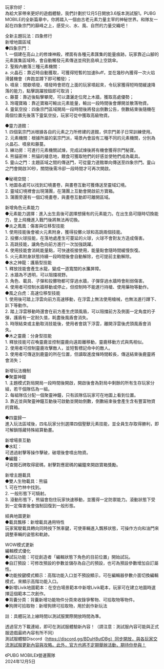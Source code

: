 玩家你好：  
為給大家帶來更好的遊戲體驗，我們計劃於12月5日開放3.6版本測試服1。PUBG MOBILE的全新篇章中，你將踏入一個由古老元素力量主宰的神秘世界。和隊友一起在四象宗門的巔峰之上，感受火、水、風、自然的力量交織吧！

全新主題玩法：四象修行  
新增地圖區域  
●四象宗門：  
1\. 一個建在高山上的修煉神殿，裡面有各種元素匯集的能量痕跡。玩家靠近山腳的元素匯集區域時，會自動觸發元素傳送並飛到島嶼上空跳傘。  
2\. 聖殿內散落三種元素機關：  
a. 火晶石：靠近時自動獲取，可獲得短暫的加速Buff，並在幾秒內獲得一次火焰滑鏟機會（奔跑並蹲下即可觸發）；  
b. 噴泉：間歇噴發，噴發時會把在上面的玩家噴起來，令玩家獲得短時間緩速降落的能力，點擊跳躍按鈕即可取消；  
c. 藤蔓：靠近後點擊攀爬，可以瀟灑走位爬上木牆，獲取高處優勢；  
3\. 玲瓏寶箱：靠近寶箱可輸出元素能量，輸出一段時間後會爆開並散落物資。  
4\. 靈氣空投：四象宗門區域開局一段時間後將發出倒數公告，倒數結束後隨機在兩個位置先後落下靈氣空投，玩家可從中獲取高級物資。

●靈力道館：  
1\. 四個氣宗門派根據各自的元素之力所修建的道館，供宗門弟子日常訓練使用。  
2\. 元素機關：根據所屬的氣宗門派，場景內會設有三種不同的元素機關，分別為火晶石、噴泉和藤蔓。  
3\. 練功房：可進行元素機關試煉，完成試煉後將有機會獲得宗門秘寶。  
4\. 熊貓密林：熊貓的棲息地，餵食可獲取牠們的好感並使牠們成為載具。  
5\. 靈山之門：主題區域之間的傳送門，可從靈力道館單向傳送至四象宗門。靈山之門會開啟30秒，關閉後需冷卻一段時間才可再次開啟。

●秘境空間：  
1\. 地圖各處可以找到幻境畫卷，與畫卷互動可獲傳送至靈域幻境。  
2\. 靈域幻境裡會出現蒲團，在蒲團上互動會開啟前方寶箱。  
3\. 蒲團旁還有一個幻境畫卷，與畫卷互動即可離開區域。

新增角色元素能力  
●元素能力選擇：進入出生島後可選擇想擁有的元素能力。在出生島可隨時切換能力，登上飛機進入戰鬥後將無法再切換。  
●炎之鳳凰：傷害與位移型技能  
1\. 使用技能後會被火元素附身，獲得投擲火球和高跳兩個技能。  
2\. 投擲火球技能，在落地處產生可蔓延的火球，火球不會對友方造成傷害。  
3\. 高跳技能，讓角色向前方進行一次加強跳躍。  
4\. 使用技能會消耗能量點，可快速銜接使用，能量點會隨時間緩慢恢復。  
5\. 火元素附身狀態持續一段時間後會自動解除，也可提前主動解除。  
●水之神龍：護盾型技能  
1\. 釋放技能會產生水龍，變成一道寬闊的水簾屏障。  
2\. 水牆為不透明，可以阻擋視野。  
3\. 角色、載具、子彈和投擲物都可穿過水牆，子彈穿過水牆時會削弱傷害。  
4\. 使用者可控制水牆移動或停止，但控制時不能進行持槍、使用藥物等動作。  
●風之白虎：高速位移型技能  
1\. 使用後可踏上浮雲向前方高速移動，在浮雲上無法使用槍械，也無法進行蹲下、趴下等動作。  
2\. 踏上浮雲移動時還會在前方產生虎頭風盾，可以阻擋前方及側面一定角度的子彈，護盾有一定耐久值，耗盡後風盾會消失。  
3\. 時限結束或主動取消技能後，使用者會跳下浮雲，離開浮雲後虎頭風盾會消失。  
●木之靈鹿：分身型技能  
1\. 釋放技能可召喚靈鹿並控制靈鹿向遠距離移動，靈鹿移動方式與馬相似。  
2\. 使用者可控制靈鹿攻擊敵人，並短暫標記命中的敵人。  
3\. 使用者可傳送到鹿靈的所在位置，但讀取進度條時間較長，傳送結束後鹿靈將會消失；

新增玩法機制  
●聚靈神鐘  
1\. 主題模式對局開局一段時間後開啟，開啟後會為對局中剩餘的所有生存玩家分組，若干個隊伍為一組。  
2\. 每組隊伍分配一個聚靈神鐘，只有該隊伍玩家可在地圖上看到位置。  
3\. 靠近並與聚靈神鐘互動後可啟動並開始倒數，倒數結束後會產生含有豐富物資的寶箱。

●四靈歸一  
進入玩法區域後，四名玩家分別選擇四個聖獸元素技能，並全員生存取得勝利，即可解鎖隱藏特殊結算動畫。

新增場景互動  
●水缸：  
可透過射擊等操作擊破，破壞後會噴出物資。  
●編鐘：  
可查閱石碑取得密碼，射擊對應密碼的編鐘來開啟寶箱獎勵。

新增主題載具  
●雙人生物載具：熊貓  
1\. 可在竹林中找到。  
2\. 一般形態下可騎射。  
3\. 滾動形態下，熊貓會抱住玩家快速移動，並獲得一定防禦能力。滾動狀態下受到一定傷害後會強制回復到一般形態。

經典地圖更新  
●載具飄移：新增載具通用特性  
玩家駕駛載具轉向同時按下煞車鍵，可使車輛進入飄移狀態，可操作方向和油門來調整車輛的姿態和軌跡。

WOW模式更新  
編輯模式優化  
●試玩功能：可從創造者「編輯狀態下角色的目前位置」開始試玩。  
●自訂預設：可修改預設的參數並儲存為自己的預設，也可為預設參數增加自訂屬性。  
●功能按鍵模式顯示：高階功能入口並不預設顯示，可在編輯器參數介面切換編輯模式，來顯示高階功能入口。  
●新增Livik地圖範本：在空白場景範本中新增Livik範本，玩家可在建立地圖時選擇這個範本二次創作。  
●背囊分頁：背囊新增功能物件分頁來收錄爭奪物、可拾取物等物件。  
●狗牌可拾取物：新增狗牌可拾取物，用於創作新玩法

註：具體玩法上線時間以測試服實際開放時間為準。

透過官方下載連結，即可在測試服體驗新內容！（請注意：測試服內容可能與正式服遊戲最終內容有所不同）  
測試服體驗Discord（https://discord.gg/BDuH8utDBg）同步開放，與各玩家交流測試服更新內容與攻略。此外，官方也將不定期舉辦活動，期待你參與！

《PUBG MOBILE》營運團隊  
2024年12月5日